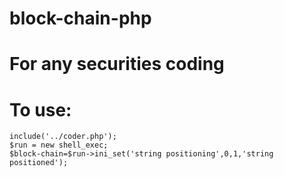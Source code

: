 # block-chain-php
# For any securities coding
# To use:


    include('../coder.php');
    $run = new shell_exec;
    $block-chain=$run->ini_set('string positioning',0,1,'string positioned');


